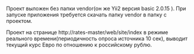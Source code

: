 
Проект выложен без папки vendor(он же Yii2 версия basic 2.0.15 ). При запуске приложения требуется скачать папку vendor в папку с проектом. 

Проект на странице http://rates-master/web/site/index в режиме реального времени(периодичность опроса источника 10 сек),
выводит текущий курс Евро по отношению к российскому рублю.



